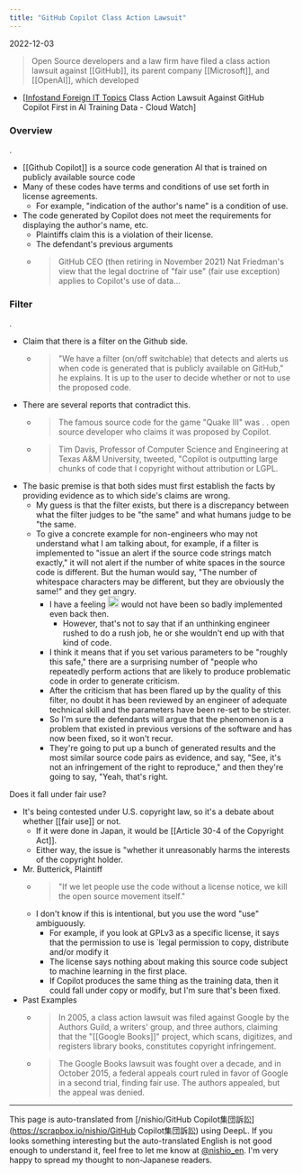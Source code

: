 ```yaml
---
title: "GitHub Copilot Class Action Lawsuit"
---
```


2022-12-03
> Open Source developers and a law firm have filed a class action lawsuit against [[GitHub]], its parent company [[Microsoft]], and [[OpenAI]], which developed
- [[Infostand Foreign IT Topics](https://cloud.watch.impress.co.jp/docs/column/infostand/1455455.html) Class Action Lawsuit Against GitHub Copilot First in AI Training Data - Cloud Watch]

### Overview
.
- [[Github Copilot]] is a source code generation AI that is trained on publicly available source code
- Many of these codes have terms and conditions of use set forth in license agreements.
    - For example, "indication of the author's name" is a condition of use.
- The code generated by Copilot does not meet the requirements for displaying the author's name, etc.
    - Plaintiffs claim this is a violation of their license.
    - The defendant's previous arguments
    - > GitHub CEO (then retiring in November 2021) Nat Friedman's view that the legal doctrine of "fair use" (fair use exception) applies to Copilot's use of data...

### Filter
.
- Claim that there is a filter on the Github side.
    - > "We have a filter (on/off switchable) that detects and alerts us when code is generated that is publicly available on GitHub," he explains. It is up to the user to decide whether or not to use the proposed code.
- There are several reports that contradict this.
    - > The famous source code for the game "Quake III" was . . open source developer who claims it was proposed by Copilot.
    - > Tim Davis, Professor of Computer Science and Engineering at Texas A&M University, tweeted, "Copilot is outputting large chunks of code that I copyright without attribution or LGPL.
- The basic premise is that both sides must first establish the facts by providing evidence as to which side's claims are wrong.
    - My guess is that the filter exists, but there is a discrepancy between what the filter judges to be "the same" and what humans judge to be "the same.
    - To give a concrete example for non-engineers who may not understand what I am talking about, for example, if a filter is implemented to "issue an alert if the source code strings match exactly," it will not alert if the number of white spaces in the source code is different. But the human would say, "The number of whitespace characters may be different, but they are obviously the same!" and they get angry.
        - I have a feeling <img src='https://scrapbox.io/api/pages/nishio-en/nishio/icon' alt='nishio.icon' height="19.5"/> would not have been so badly implemented even back then.
            - However, that's not to say that if an unthinking engineer rushed to do a rush job, he or she wouldn't end up with that kind of code.
        - I think it means that if you set various parameters to be "roughly this safe," there are a surprising number of "people who repeatedly perform actions that are likely to produce problematic code in order to generate criticism.
        - After the criticism that has been flared up by the quality of this filter, no doubt it has been reviewed by an engineer of adequate technical skill and the parameters have been re-set to be stricter.
        - So I'm sure the defendants will argue that the phenomenon is a problem that existed in previous versions of the software and has now been fixed, so it won't recur.
        - They're going to put up a bunch of generated results and the most similar source code pairs as evidence, and say, "See, it's not an infringement of the right to reproduce," and then they're going to say, "Yeah, that's right.

Does it fall under fair use?
- It's being contested under U.S. copyright law, so it's a debate about whether [[fair use]] or not.
    - If it were done in Japan, it would be [[Article 30-4 of the Copyright Act]].
    - Either way, the issue is "whether it unreasonably harms the interests of the copyright holder.
- Mr. Butterick, Plaintiff
    - > "If we let people use the code without a license notice, we kill the open source movement itself."
    - I don't know if this is intentional, but you use the word "use" ambiguously.
        - For example, if you look at GPLv3 as a specific license, it says that the permission to use is `legal permission to copy, distribute and/or modify it
        - The license says nothing about making this source code subject to machine learning in the first place.
        - If Copilot produces the same thing as the training data, then it could fall under copy or modify, but I'm sure that's been fixed.
- Past Examples
    - > In 2005, a class action lawsuit was filed against Google by the Authors Guild, a writers' group, and three authors, claiming that the "[[Google Books]]" project, which scans, digitizes, and registers library books, constitutes copyright infringement.
    - > The Google Books lawsuit was fought over a decade, and in October 2015, a federal appeals court ruled in favor of Google in a second trial, finding fair use. The authors appealed, but the appeal was denied.


---
This page is auto-translated from [/nishio/GitHub Copilot集団訴訟](https://scrapbox.io/nishio/GitHub Copilot集団訴訟) using DeepL. If you looks something interesting but the auto-translated English is not good enough to understand it, feel free to let me know at [@nishio_en](https://twitter.com/nishio_en). I'm very happy to spread my thought to non-Japanese readers.